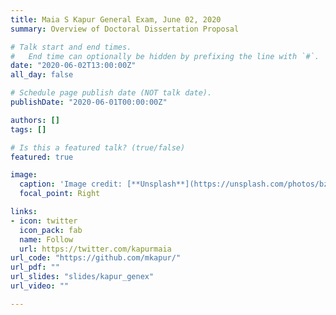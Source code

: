 ```yaml
---
title: Maia S Kapur General Exam, June 02, 2020
summary: Overview of Doctoral Dissertation Proposal

# Talk start and end times.
#   End time can optionally be hidden by prefixing the line with `#`.
date: "2020-06-02T13:00:00Z"
all_day: false

# Schedule page publish date (NOT talk date).
publishDate: "2020-06-01T00:00:00Z"

authors: []
tags: []

# Is this a featured talk? (true/false)
featured: true

image:
  caption: 'Image credit: [**Unsplash**](https://unsplash.com/photos/bzdhc5b3Bxs)'
  focal_point: Right

links:
- icon: twitter
  icon_pack: fab
  name: Follow
  url: https://twitter.com/kapurmaia
url_code: "https://github.com/mkapur/"
url_pdf: ""
url_slides: "slides/kapur_genex"
url_video: ""

---
```



